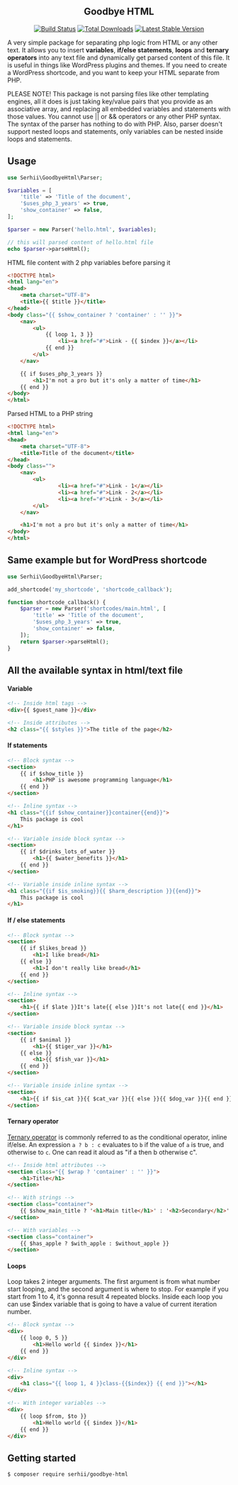 <h2 align="center">Goodbye HTML</h2>

<p align="center">
    <a href="https://actions-badge.atrox.dev/SerhiiCho/goodbye-html/goto"><img alt="Build Status" src="https://img.shields.io/endpoint.svg?url=https%3A%2F%2Factions-badge.atrox.dev%2FSerhiiCho%2Fgoodbye-html%2Fbadge&style=flat" /></a>
    <a href="https://packagist.org/packages/serhii/goodbye-html"><img src="https://poser.pugx.org/serhii/goodbye-html/d/total.svg" alt="Total Downloads"></a>
    <a href="https://packagist.org/packages/serhii/goodbye-html"><img src="https://poser.pugx.org/serhii/goodbye-html/v/stable.svg" alt="Latest Stable Version"></a>
</p>

A very simple package for separating php logic from HTML or any other text. It allows you to insert **variables**, **if/else statements**, **loops** and **ternary operators** into any text file and dynamically get parsed content of this file. It is useful in things like WordPress plugins and themes. If you need to create a WordPress shortcode, and you want to keep your HTML separate from PHP.

PLEASE NOTE! This package is not parsing files like other templating engines, all it does is just taking key/value pairs that you provide as an associative array, and replacing all embedded variables and statements with those values. You cannot use || or && operators or any other PHP syntax. The syntax of the parser has nothing to do with PHP. Also, parser doesn't support nested loops and statements, only variables can be nested inside loops and statements.

## Usage

```php
use Serhii\GoodbyeHtml\Parser;

$variables = [
    'title' => 'Title of the document',
    '$uses_php_3_years' => true,
    'show_container' => false,
];

$parser = new Parser('hello.html', $variables);

// this will parsed content of hello.html file
echo $parser->parseHtml();
```

HTML file content with 2 php variables before parsing it
```html
<!DOCTYPE html>
<html lang="en">
<head>
    <meta charset="UTF-8">
    <title>{{ $title }}</title>
</head>
<body class="{{ $show_container ? 'container' : '' }}">
    <nav>
        <ul>
            {{ loop 1, 3 }}
                <li><a href="#">Link - {{ $index }}</a></li>
            {{ end }}
        </ul>
    </nav>

    {{ if $uses_php_3_years }}
        <h1>I'm not a pro but it's only a matter of time</h1>
    {{ end }}
</body>
</html>
```

Parsed HTML to a PHP string
```html
<!DOCTYPE html>
<html lang="en">
<head>
    <meta charset="UTF-8">
    <title>Title of the document</title>
</head>
<body class="">
    <nav>
        <ul>
                <li><a href="#">Link - 1</a></li>
                <li><a href="#">Link - 2</a></li>
                <li><a href="#">Link - 3</a></li>
        </ul>
    </nav>

    <h1>I'm not a pro but it's only a matter of time</h1>
</body>
</html>
```
## Same example but for WordPress shortcode

```php
use Serhii\GoodbyeHtml\Parser;

add_shortcode('my_shortcode', 'shortcode_callback');

function shortcode_callback() {
    $parser = new Parser('shortcodes/main.html', [
        'title' => 'Title of the document',
        '$uses_php_3_years' => true,
        'show_container' => false,
    ]);
    return $parser->parseHtml();
}
```

## All the available syntax in html/text file

#### Variable

```html
<!-- Inside html tags -->
<div>{{ $guest_name }}</div>
```

```html
<!-- Inside attributes -->
<h2 class="{{ $styles }}">The title of the page</h2>
```

#### If statements

```html
<!-- Block syntax -->
<section>
    {{ if $show_title }}
        <h1>PHP is awesome programming language</h1>
    {{ end }}
</section>
```

```html
<!-- Inline syntax -->
<h1 class="{{if $show_container}}container{{end}}">
    This package is cool
</h1>
```

```html
<!-- Variable inside block syntax -->
<section>
    {{ if $drinks_lots_of_water }}
        <h1>{{ $water_benefits }}</h1>
    {{ end }}
</section>
```

```html
<!-- Variable inside inline syntax -->
<h1 class="{{if $is_smoking}}{{ $harm_description }}{{end}}">
    This package is cool
</h1>
```

#### If / else statements

```html
<!-- Block syntax -->
<section>
    {{ if $likes_bread }}
        <h1>I like bread</h1>
    {{ else }}
        <h1>I don't really like bread</h1>
    {{ end }}
</section>
```

```html
<!-- Inline syntax -->
<section>
    <h1>{{ if $late }}It's late{{ else }}It's not late{{ end }}</h1>
</section>
```

```html
<!-- Variable inside block syntax -->
<section>
    {{ if $animal }}
        <h1>{{ $tiger_var }}</h1>
    {{ else }}
        <h1>{{ $fish_var }}</h1>
    {{ end }}
</section>
```

```html
<!-- Variable inside inline syntax -->
<section>
    <h1>{{ if $is_cat }}{{ $cat_var }}{{ else }}{{ $dog_var }}{{ end }}</h1>
</section>
```

#### Ternary operator

[Ternary operator](https://en.wikipedia.org/wiki/%3F:) is commonly referred to as the conditional operator, inline if/else. An expression `a ? b : c` evaluates to `b` if the value of `a` is true, and otherwise to `c`. One can read it aloud as "if a then b otherwise c".

```html
<!-- Inside html attributes -->
<section class="{{ $wrap ? 'container' : '' }}">
    <h1>Title</h1>
</section>
```

```html
<!-- With strings -->
<section class="container">
    {{ $show_main_title ? '<h1>Main title</h1>' : '<h2>Secondary</h2>' }}
</section>
```

```html
<!-- With variables -->
<section class="container">
    {{ $has_apple ? $with_apple : $without_apple }}
</section>
```

#### Loops

Loop takes 2 integer arguments. The first argument is from what number start looping, and the second argument is where to stop. For example if you start from 1 to 4, it's gonna result 4 repeated blocks. Inside each loop you can use $index variable that is going to have a value of current iteration number.

```html
<!-- Block syntax -->
<div>
    {{ loop 0, 5 }}
        <h1>Hello world {{ $index }}</h1>
    {{ end }}
</div>
```

```html
<!-- Inline syntax -->
<div>
    <h1 class="{{ loop 1, 4 }}class-{{$index}} {{ end }}"></h1>
</div>
```

```html
<!-- With integer variables -->
<div>
    {{ loop $from, $to }}
        <h1>Hello world {{ $index }}</h1>
    {{ end }}
</div>
```

## Getting started
```bash
$ composer require serhii/goodbye-html
```
